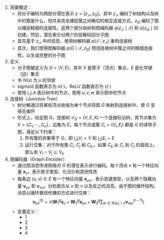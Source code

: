 1. 简要概述：
	- 将分子编码为两部分潜在表示 $z = [z_\mathcal{T}, z_G]$，其中 $z_\mathcal{T}$ 编码了树结构以及树中的簇是什么，但并未完全捕捉簇之间确切的相互连接方式。$z_G$ 编码了图以捕捉精细的连接性。这两个部分由树和图编码器 $q(z_\mathcal{T} \mid \mathcal{T})$ 和 $q(z_G \mid G)$ 创建。然后，潜在表示分两个阶段解码回分子图
	- 首先基于 $z_\mathcal{T}$ 中的信息，使用树解码器 $p(\mathcal{T} \mid z_\mathcal{T})$ 重构连接树
	- 其次，我们使用图解码器 $p(G \mid \mathcal{T}, z_G)$ 预测连接树中簇之间的精细连接性，以生成完整的分子图
2. 定义
	- 分子图被定义为 $G = (V, E)$，其中 $V$ 是原子（顶点）集合，$E$ 是化学键（边）集合
	- 令 $N(x$) 为 $x$ 的邻居
	-  sigmoid 函数表示为 $\sigma(\cdot)$，ReLU 函数表示为 $\tau(\cdot)$
	- 使用 $i, j, k$ 表示树中的节点，使用 $u, v, w$ 表示图中的节点
3. 连接树（Junction Tree）
	- 树分解通过将某些顶点收缩为单个节点将图 $G$ 映射到连接树中，使 $G$ 变得无循环
	- 形式上，给定图 $G$，连接树 $\mathcal{T}_G=(V,E,X)$ 一个连接标记树，其节点集为 $V=\{C_1,\cdots,C_n\}$，边集为 $E$。每个节点或簇 $C_i=(V_i, E_i)$ 都是 $G$ 的诱导子图，满足以下约束：
		1. 所有簇的并集等于 $G$，即 $\bigcup_i V_i = V$ 和 $\bigcup_i E_i = E$
		2. 运行交集：对于所有簇 $C_i$, $C_j$ 和 $C_k$,，如果 $C_k$ 从 $C_i$ 到 $C_j$ 的路径上，那么有 $V_i \cap V_j \subseteq V_k$
4. 图编码器（Graph Encoder）
	- 通过图消息传递网络对 $G$ 的潜在表示进行编码。每个顶点 $v$ 有一个特征向量 $\mathbf{x}_v$，表示原子类型、化合价和其他性质
	- 每条边 $(u,v) \in E$ 有一个特征向量 $\mathbf{x}_{uv}$，表示其键类型，以及两个隐藏向量 $\mathbf{ν}_{uv}$ 和 $\mathbf{ν}_{vu}$，分别表示从 $u$ 到 $v$ 以及反之的消息。由于图的循环结构，消息以循环置信传播的方式进行交换：$$\boldsymbol{\nu}_{uv}^{(t)} = \tau(\mathbf{W}_1^g\mathbf{x}_u + \mathbf{W}_2^g\mathbf{x}_{uv} + \mathbf{W}_3^g \sum_{w \in N(u) \backslash v} \boldsymbol{\nu}_{wu}^{(t-1)}) \tag{1}$$
	- 变量定义：
		- 1
		- 2
		- 3
		- 4